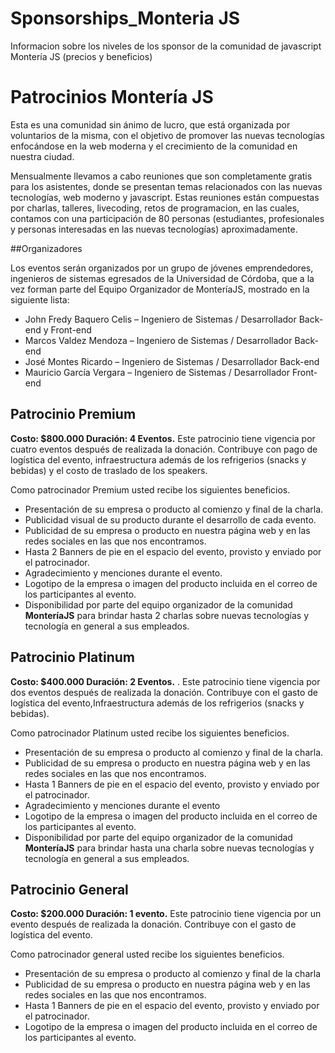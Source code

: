 # Sponsorships_Monteria JS
Informacion sobre los niveles de los sponsor de la comunidad de javascript Montería JS (precios  y beneficios)


# Patrocinios Montería JS
Esta es una comunidad sin ánimo  de lucro, que está organizada por voluntarios de la misma, con el objetivo de promover las nuevas tecnologías enfocándose en la web moderna y el crecimiento de la comunidad en nuestra ciudad.

Mensualmente llevamos a cabo reuniones que son completamente gratis para los asistentes, donde se presentan temas relacionados con las nuevas tecnologías, web moderno y javascript. Estas reuniones están compuestas por charlas, talleres, livecoding, retos de programacion, en las cuales, contamos con una participación de 80 personas (estudiantes, profesionales y personas interesadas en las nuevas tecnologías) aproximadamente.

##Organizadores 

Los eventos serán organizados por un grupo de jóvenes emprendedores, ingenieros de sistemas egresados de la Universidad de Córdoba, que a la vez forman parte del Equipo Organizador de MonteríaJS, mostrado en la siguiente lista:

*	John Fredy Baquero Celis – Ingeniero de Sistemas / Desarrollador Back-end y Front-end
*	Marcos Valdez Mendoza – Ingeniero de Sistemas / Desarrollador Back-end
*	José Montes Ricardo – Ingeniero de Sistemas / Desarrollador Back-end
*	Mauricio García Vergara – Ingeniero de Sistemas / Desarrollador Front-end


## Patrocinio Premium 
**Costo: $800.000 Duración: 4 Eventos.** Este patrocinio tiene vigencia por cuatro eventos después de realizada la donación. Contribuye con pago de logística del evento, infraestructura además de los refrigerios (snacks y bebidas) y el costo de traslado de los speakers. 

Como patrocinador Premium usted recibe los siguientes beneficios. 

* Presentación de su empresa o producto al comienzo y final de la charla.
* Publicidad visual de su producto durante el desarrollo de cada evento.  
* Publicidad de su empresa o producto en nuestra página web y en las redes sociales en las que nos encontramos.  
* Hasta 2 Banners de pie en el espacio del evento, provisto y enviado por el patrocinador.
* Agradecimiento y menciones durante el evento. 
* Logotipo de la empresa o imagen del producto incluida en el correo de los participantes al evento. 
* Disponibilidad por parte del equipo organizador de la comunidad **MonteríaJS** para brindar hasta 2 charlas sobre nuevas    tecnologías y tecnología en general a sus empleados.

## Patrocinio Platinum
**Costo: $400.000 Duración: 2 Eventos.** . Este patrocinio tiene vigencia por dos eventos después de realizada la donación. Contribuye con el gasto de logística del evento,Infraestructura además de los refrigerios (snacks y bebidas). 

Como patrocinador Platinum usted recibe los siguientes beneficios. 

* Presentación de su empresa o producto al comienzo y final de la charla.
* Publicidad de su empresa o producto en nuestra página web y en las redes sociales en las que nos encontramos.
* Hasta 1 Banners de pie en el espacio del evento, provisto y enviado por el patrocinador.
* Agradecimiento y menciones durante el evento
* Logotipo de la empresa o imagen del producto incluida en el correo de los participantes al evento. 
* Disponibilidad por parte del equipo organizador de la comunidad **MonteríaJS** para brindar hasta una charla sobre nuevas    tecnologías y tecnología en general a sus empleados.


## Patrocinio General   
**Costo: $200.000 Duración: 1 evento.** Este patrocinio tiene vigencia por un evento después de realizada la donación. Contribuye con el gasto de logística del evento.

Como patrocinador general  usted recibe los siguientes beneficios. 

* Presentación de su empresa o producto al comienzo y final de la charla
* Publicidad de su empresa o producto en nuestra página web y en las redes sociales en las que nos encontramos.
* Hasta 1 Banners de pie en el espacio del evento, provisto y enviado por el patrocinador. 
* Logotipo de la empresa o imagen del producto incluida en el correo de los participantes al evento. 



